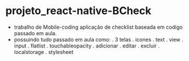 # projeto_react-native-BCheck

- trabalho de Mobile-coding aplicação de checklist baseada em codigo passado em aula.
- possuindo tudo passado em aula como: 
. 3 telas
. icones
. text
. view
. input
. flatlist
. touchableopacity
. adicionar
. editar 
. excluir 
. localstorage 
. stylesheet

